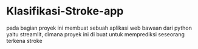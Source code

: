 # Klasifikasi-Stroke-app
pada bagian proyek ini membuat sebuah aplikasi web bawaan dari python yaitu streamlit, dimana proyek ini di buat untuk memprediksi seseorang terkena stroke
